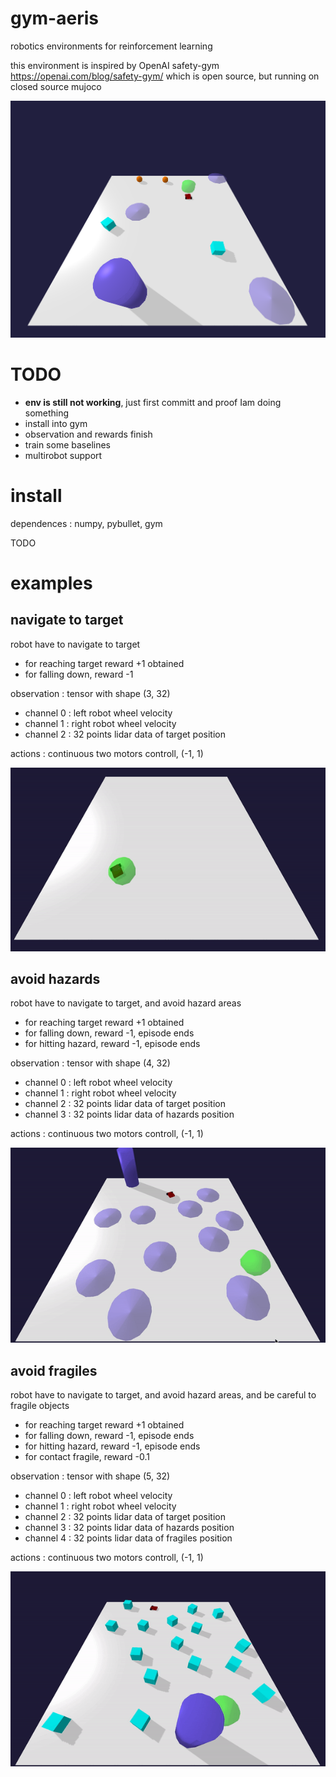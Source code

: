 # gym-aeris
robotics environments for reinforcement learning

this environment is inspired by OpenAI safety-gym  https://openai.com/blog/safety-gym/ 
which is open source, but running on closed source mujoco

![animation](doc/env_image.png)

# TODO

* **env is still not working**, just first committ and proof Iam doing something
* install into gym
* observation and rewards finish
* train some baselines
* multirobot support


# install

dependences : numpy, pybullet, gym

TODO


# examples

## navigate to target

robot have to navigate to target

- for reaching target reward +1 obtained
- for falling down, reward -1

observation :
tensor with shape (3, 32)
- channel 0 : left robot wheel velocity
- channel 1 : right robot wheel velocity
- channel 2 : 32 points lidar data of target position

actions : continuous two motors controll, (-1, 1)

![animation](doc/target_navigate.gif)


## avoid hazards

robot have to navigate to target, and avoid hazard areas
- for reaching target reward +1 obtained
- for falling down, reward -1, episode ends
- for hitting hazard, reward -1, episode ends

observation :
tensor with shape (4, 32)
- channel 0 : left robot wheel velocity
- channel 1 : right robot wheel velocity
- channel 2 : 32 points lidar data of target position
- channel 3 : 32 points lidar data of hazards position

actions : continuous two motors controll, (-1, 1)

![animation](doc/hazard_avoid.gif)



## avoid fragiles

robot have to navigate to target, and avoid hazard areas, and be careful to fragile objects
- for reaching target reward +1 obtained
- for falling down, reward -1, episode ends
- for hitting hazard, reward -1, episode ends
- for contact fragile, reward -0.1

observation :
tensor with shape (5, 32)
- channel 0 : left robot wheel velocity
- channel 1 : right robot wheel velocity
- channel 2 : 32 points lidar data of target position
- channel 3 : 32 points lidar data of hazards position
- channel 4 : 32 points lidar data of fragiles position

actions : continuous two motors controll, (-1, 1)

![animation](doc/fragile_avoid.gif)


